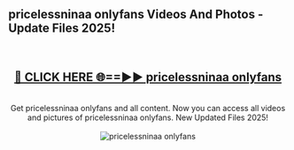 <h2>pricelessninaa onlyfans Videos And Photos - Update Files 2025!</h2>
<br>
<div align="center">
<h2><a href="https://linkcuts.com/hfmhzwbr" rel="nofollow">🔴 CLICK HERE 🌐==►► pricelessninaa onlyfans</a></h2>
<br>
Get pricelessninaa onlyfans and all content. Now you can access all videos and pictures of pricelessninaa onlyfans. New Updated Files 2025!
<br>
<br>
<a href="https://linkcuts.com/hfmhzwbr" rel="nofollow" data-target="animated-image.originalLink"><img src="https://i.ibb.co.com/WyWwxjT/player-gif2.gif" alt="pricelessninaa onlyfans" style="max-width: 100%; display: inline-block;" data-target="animated-image.originalImage"></a>
</div>
<br>